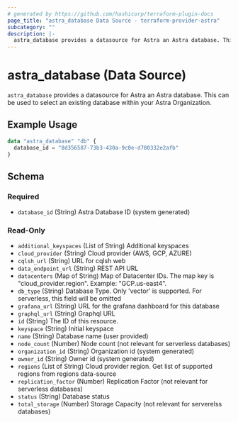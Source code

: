 ```yaml
---
# generated by https://github.com/hashicorp/terraform-plugin-docs
page_title: "astra_database Data Source - terraform-provider-astra"
subcategory: ""
description: |-
  astra_database provides a datasource for Astra an Astra database. This can be used to select an existing database within your Astra Organization.
---
```


# astra_database (Data Source)

`astra_database` provides a datasource for Astra an Astra database. This can be used to select an existing database within your Astra Organization.

## Example Usage

```terraform
data "astra_database" "db" {
  database_id = "8d356587-73b3-430a-9c0e-d780332e2afb"
}
```

<!-- schema generated by tfplugindocs -->
## Schema

### Required

- `database_id` (String) Astra Database ID (system generated)

### Read-Only

- `additional_keyspaces` (List of String) Additional keyspaces
- `cloud_provider` (String) Cloud provider (AWS, GCP, AZURE)
- `cqlsh_url` (String) URL for cqlsh web
- `data_endpoint_url` (String) REST API URL
- `datacenters` (Map of String) Map of Datacenter IDs. The map key is "cloud_provider.region". Example: "GCP.us-east4".
- `db_type` (String) Database Type. Only 'vector' is supported. For serverless, this field will be omitted
- `grafana_url` (String) URL for the grafana dashboard for this database
- `graphql_url` (String) Graphql URL
- `id` (String) The ID of this resource.
- `keyspace` (String) Initial keyspace
- `name` (String) Database name (user provided)
- `node_count` (Number) Node count (not relevant for serverless databases)
- `organization_id` (String) Organization id (system generated)
- `owner_id` (String) Owner id (system generated)
- `regions` (List of String) Cloud provider region. Get list of supported regions from regions data-source
- `replication_factor` (Number) Replication Factor (not relevant for serverless databases)
- `status` (String) Database status
- `total_storage` (Number) Storage Capacity (not relevant for serverelss databases)
